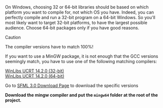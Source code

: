 On Windows, choosing 32 or 64-bit libraries should be based on which platform you want to compile for, not which OS you have. Indeed, you can perfectly compile and run a 32-bit program on a 64-bit Windows. So you'll most likely want to target 32-bit platforms, to have the largest possible audience. Choose 64-bit packages only if you have good reasons.

> [!CAUTION]
> The compiler versions have to match 100%!
>
> If you want to use a MinGW package, it is not enough that the GCC versions seemingly match, you have to use one of the following matching compilers:
>
> [WinLibs UCRT 14.2.0 (32-bit)](https://github.com/brechtsanders/winlibs_mingw/releases/download/14.2.0posix-19.1.1-12.0.0-ucrt-r2/winlibs-i686-posix-dwarf-gcc-14.2.0-mingw-w64ucrt-12.0.0-r2.7z)  
> [WinLibs UCRT 14.2.0 (64-bit)](https://github.com/brechtsanders/winlibs_mingw/releases/download/14.2.0posix-19.1.1-12.0.0-ucrt-r2/winlibs-x86_64-posix-seh-gcc-14.2.0-mingw-w64ucrt-12.0.0-r2.7z)  

Go to [SFML 3.0 Download Page](https://www.sfml-dev.org/download/sfml/3.0.0/) to download the specific versions

**Download the mingw compiler and put the `mingw64` folder at the root of the project.**

